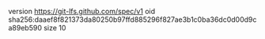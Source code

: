 version https://git-lfs.github.com/spec/v1
oid sha256:daaef8f821373da80250b97ffd885296f827ae3b1c0ba36dc0d00d9ca89eb590
size 10
